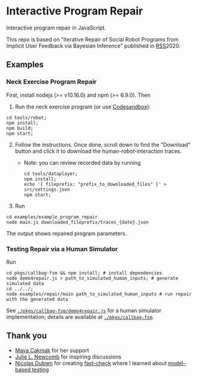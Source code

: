 # Interactive Program Repair

Interactive program repair in JavaScript.

This repo is based on "Iterative Repair of Social Robot Programs from Implicit User Feedback via Bayesian Inference" published in [RSS](https://roboticsconference.org/)2020.

## Examples

### Neck Exercise Program Repair

First, install nodejs (>= v10.16.0) and npm (>= 6.9.0). Then

1. Run the neck exercise program (or use [Codesandbox](https://codesandbox.io/s/github/mjyc/interactive-program-repair/tree/master/tools/robot)):
  ```
  cd tools/robot;
  npm install;
  npm build;
  npm start;
  ```

2. Follow the instructions. Once done, scroll down to find the "Download" button and click it to download the human-robot-interaction traces.
    - Note: you can review recorded data by running
      ```
      cd tools/dataplayer;
      npm install;
      echo '{ fileprefix: "prefix_to_downloaded_files" }' > src/settings.json
      npm start;
      ```

3. Run
  ```
  cd examples/example_program_repair
  node main.js downloaded_fileprefix/traces_{date}.json
  ```
  The output shows repaired program parameters.

### Testing Repair via a Human Simulator

Run

```
cd pkgs/callbag-fsm && npm install; # install dependencies
node demo4repair.js > path_to_simulated_human_inputs; # generate simulated data
cd ../../;
node examples/repair/main path_to_simulated_human_inputs # run repair with the generated data
```

See [`./pkgs/callbag-fsm/demo4repair.js`](./pkgs/callbag-fsm/demo4repair.js) for a human simulator implementation; details are available at [`./pkgs/callbag-fsm`](./pkgs/callbag-fsm).

## Thank you

- [Maya Cakmak](https://github.com/mayacakmak) for her support
- [Julie L. Newcomb](https://jn80842.github.io/) for inspiring discussions
- [Nicolas Dubien](https://github.com/dubzzz) for creating [fast-check](https://github.com/dubzzz/fast-check) where I learned about [model-based testing](https://github.com/dubzzz/fast-check/blob/master/documentation/1-Guides/Tips.md)
